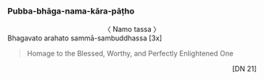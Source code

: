 ### Pubba-bhāga-nama-kāra-pāṭho<a id="pubba-bhaga-nama-kara-patho-funeral"></a>

<center>
〈 Namo tassa 〉
</center>
Bhagavato arahato sammā-sambuddhassa [3x]

<div class="english">

> Homage to the Blessed, Worthy, and Perfectly Enlightened One

</div>

<p style="text-align:right;">[DN 21]</p>
